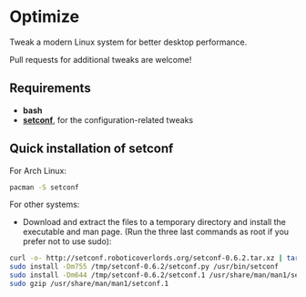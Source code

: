 Optimize
========

Tweak a modern Linux system for better desktop performance.

Pull requests for additional tweaks are welcome!


Requirements
------------

* **bash**
* **<a href="http://setconf.roboticoverlords.org">setconf</a>**, for the configuration-related tweaks


Quick installation of setconf
-----------------------------

For Arch Linux:

```bash
pacman -S setconf
```

For other systems:

* Download and extract the files to a temporary directory and install the executable and man page. (Run the three last commands as root if you prefer not to use sudo):

```bash
curl -o- http://setconf.roboticoverlords.org/setconf-0.6.2.tar.xz | tar JxC /tmp
sudo install -Dm755 /tmp/setconf-0.6.2/setconf.py /usr/bin/setconf
sudo install -Dm644 /tmp/setconf-0.6.2/setconf.1 /usr/share/man/man1/setconf.1
sudo gzip /usr/share/man/man1/setconf.1
```
